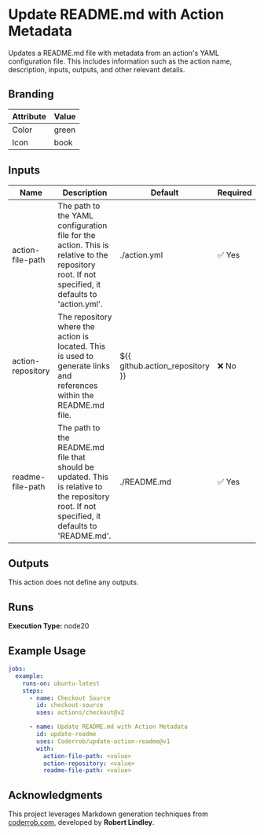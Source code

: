 # Update README.md with Action Metadata

Updates a README.md file with metadata from an action's YAML configuration file.
This includes information such as the action name, description, inputs, outputs,
and other relevant details.

## Branding

| Attribute | Value |
| --------- | ----- |
| Color     | green |
| Icon      | book  |

## Inputs

| Name              | Description                                                                                                                                     | Default                         | Required |
| ----------------- | ----------------------------------------------------------------------------------------------------------------------------------------------- | ------------------------------- | -------- |
| action-file-path  | The path to the YAML configuration file for the action. This is relative to the repository root. If not specified, it defaults to 'action.yml'. | ./action.yml                    | ✅ Yes   |
| action-repository | The repository where the action is located. This is used to generate links and references within the README.md file.                            | ${{ github.action_repository }} | ❌ No    |
| readme-file-path  | The path to the README.md file that should be updated. This is relative to the repository root. If not specified, it defaults to 'README.md'.   | ./README.md                     | ✅ Yes   |

## Outputs

This action does not define any outputs.

## Runs

**Execution Type:** node20

## Example Usage

```yaml
jobs:
  example:
    runs-on: ubuntu-latest
    steps:
      - name: Checkout Source
        id: checkout-source
        uses: actions/checkout@v2

      - name: Update README.md with Action Metadata
        id: update-readme
        uses: Coderrob/update-action-readme@v1
        with:
          action-file-path: <value>
          action-repository: <value>
          readme-file-path: <value>
```

## Acknowledgments

This project leverages Markdown generation techniques from
[coderrob.com](https://coderrob.com), developed by **Robert Lindley**.
